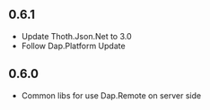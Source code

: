 ## 0.6.1
* Update Thoth.Json.Net to 3.0
* Follow Dap.Platform Update

## 0.6.0
* Common libs for use Dap.Remote on server side